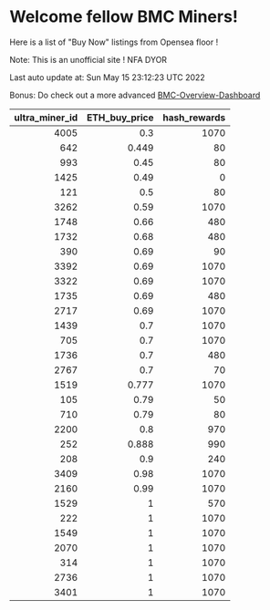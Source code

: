 # Welcome fellow BMC Miners!
Here is a list of "Buy Now" listings from Opensea floor !

Note: This is an unofficial site ! NFA DYOR

Last auto update at: Sun May 15 23:12:23 UTC 2022

Bonus: Do check out a more advanced [BMC-Overview-Dashboard](https://dune.com/defifunk/BMC-Overview-Dashboard)


|   ultra_miner_id |   ETH_buy_price |   hash_rewards |
|-----------------:|----------------:|---------------:|
|             4005 |           0.3   |           1070 |
|              642 |           0.449 |             80 |
|              993 |           0.45  |             80 |
|             1425 |           0.49  |              0 |
|              121 |           0.5   |             80 |
|             3262 |           0.59  |           1070 |
|             1748 |           0.66  |            480 |
|             1732 |           0.68  |            480 |
|              390 |           0.69  |             90 |
|             3392 |           0.69  |           1070 |
|             3322 |           0.69  |           1070 |
|             1735 |           0.69  |            480 |
|             2717 |           0.69  |           1070 |
|             1439 |           0.7   |           1070 |
|              705 |           0.7   |           1070 |
|             1736 |           0.7   |            480 |
|             2767 |           0.7   |             70 |
|             1519 |           0.777 |           1070 |
|              105 |           0.79  |             50 |
|              710 |           0.79  |             80 |
|             2200 |           0.8   |            970 |
|              252 |           0.888 |            990 |
|              208 |           0.9   |            240 |
|             3409 |           0.98  |           1070 |
|             2160 |           0.99  |           1070 |
|             1529 |           1     |            570 |
|              222 |           1     |           1070 |
|             1549 |           1     |           1070 |
|             2070 |           1     |           1070 |
|              314 |           1     |           1070 |
|             2736 |           1     |           1070 |
|             3401 |           1     |           1070 |